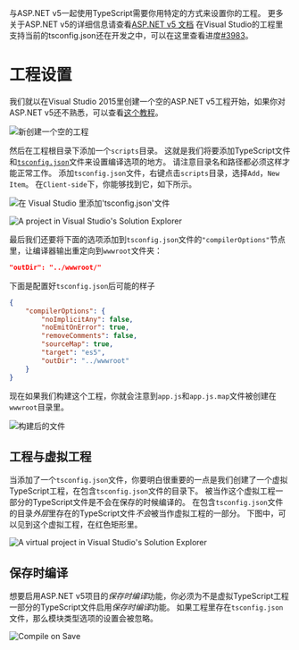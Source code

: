 与ASP.NET v5一起使用TypeScript需要你用特定的方式来设置你的工程。
更多关于ASP.NET v5的详细信息请查看[ASP.NET v5 文档](http://docs.asp.net/en/latest/conceptual-overview/index.html)
在Visual Studio的工程里支持当前的tsconfig.json还在开发之中，可以在这里查看进度[#3983](https://github.com/Microsoft/TypeScript/issues/3983)。

# 工程设置

我们就以在Visual Studio 2015里创建一个空的ASP.NET v5工程开始，如果你对ASP.NET v5还不熟悉，可以查看[这个教程](http://docs.asp.net/en/latest/tutorials/your-first-aspnet-application.html)。

![新创建一个空的工程](https://raw.githubusercontent.com/wiki/Microsoft/TypeScript/aspnet-screenshots/new-project.png)

然后在工程根目录下添加一个`scripts`目录。
这就是我们将要添加TypeScript文件和[`tsconfig.json`](tsconfig.json.md)文件来设置编译选项的地方。
请注意目录名和路径都必须这样才能正常工作。
添加`tsconfig.json`文件，右键点击`scripts`目录，选择`Add`，`New Item`。
在`Client-side`下，你能够找到它，如下所示。

![在 Visual Studio 里添加'tsconfig.json'文件](https://raw.githubusercontent.com/wiki/Microsoft/TypeScript/aspnet-screenshots/add-tsconfig.png)

![A project in Visual Studio's Solution Explorer](https://raw.githubusercontent.com/wiki/Microsoft/TypeScript/aspnet-screenshots/project.png)

最后我们还要将下面的选项添加到`tsconfig.json`文件的`"compilerOptions"`节点里，让编译器输出重定向到`wwwroot`文件夹：

```json
"outDir": "../wwwroot/"
```

下面是配置好`tsconfig.json`后可能的样子

```json
{
    "compilerOptions": {
        "noImplicitAny": false,
        "noEmitOnError": true,
        "removeComments": false,
        "sourceMap": true,
        "target": "es5",
        "outDir": "../wwwroot"
    }
}
```

现在如果我们构建这个工程，你就会注意到`app.js`和`app.js.map`文件被创建在`wwwroot`目录里。

![构建后的文件](https://raw.githubusercontent.com/wiki/Microsoft/TypeScript/aspnet-screenshots/postbuild.png)

## 工程与虚拟工程

当添加了一个`tsconfig.json`文件，你要明白很重要的一点是我们创建了一个虚拟TypeScript工程，在包含`tsconfig.json`文件的目录下。
被当作这个虚拟工程一部分的TypeScript文件是不会在保存的时候编译的。
在包含`tsconfig.json`文件的目录*外层*里存在的TypeScript文件*不会*被当作虚拟工程的一部分。
下图中，可以见到这个虚拟工程，在红色矩形里。

![A virtual project in Visual Studio's Solution Explorer](https://raw.githubusercontent.com/wiki/Microsoft/TypeScript/aspnet-screenshots/virtual-project.png)

## 保存时编译

想要启用ASP.NET v5项目的*保存时编译*功能，你必须为不是虚拟TypeScript工程一部分的TypeScript文件启用*保存时编译*功能。
如果工程里存在`tsconfig.json`文件，那么模块类型选项的设置会被忽略。

![Compile on Save](https://raw.githubusercontent.com/wiki/Microsoft/TypeScript/aspnet-screenshots/compile-on-save.png)
